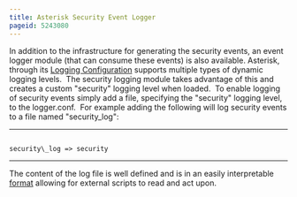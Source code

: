 ```yaml
---
title: Asterisk Security Event Logger
pageid: 5243080
---
```


In addition to the infrastructure for generating the security events, an event logger module (that can consume these events) is also available. Asterisk, through its [Logging Configuration](/Logging+Configuration) supports multiple types of dynamic logging levels.  The security logging module takes advantage of this and creates a custom "security" logging level when loaded.  To enable logging of security events simply add a file, specifying the "security" logging level, to the logger.conf.  For example adding the following will log security events to a file named "security\_log":




---

  
  


```

security\_log => security

```



---


The content of the log file is well defined and is in an easily interpretable [format](/Security-Log-File-Format) allowing for external scripts to read and act upon.

